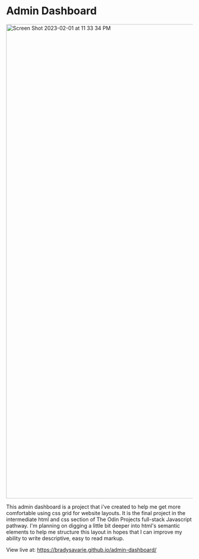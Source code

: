 # Admin Dashboard

<img width="1280" alt="Screen Shot 2023-02-01 at 11 33 34 PM" src="https://user-images.githubusercontent.com/106128212/216232352-bdb7ed9c-333c-4268-8343-f48f2586e37d.png">

This admin dashboard is a project that i've created to help me get more comfortable using css grid for website layouts. It is the final project in the intermediate html and css section of The Odin Projects full-stack Javascript pathway. I'm planning on digging a little bit deeper into html's semantic elements to help me structure this layout in hopes that I can improve my ability to write descriptive, easy to read markup.

View live at: https://bradysavarie.github.io/admin-dashboard/
